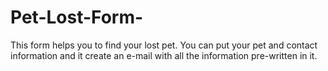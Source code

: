 # Pet-Lost-Form-
This form helps you to find your lost pet. You can put your pet and contact information and it create an e-mail with all the information pre-written in it. 

